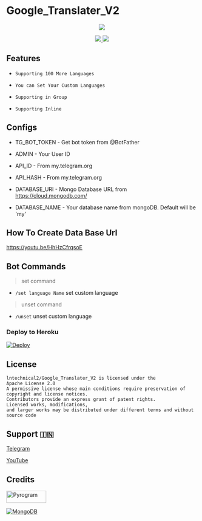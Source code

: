 # Google_Translater_V2

<p align="center">
  <a href="https://www.python.org">
    <img src="http://ForTheBadge.com/images/badges/made-with-python.svg">

  </a>
</p>
</p>

</p>
<p align="center">
  <a href="https://github.com/lntechnical2/Google_Translater_V2/stargazers">
    <img src="https://img.shields.io/github/stars/lntechnical2/Google_Translater_V2?style=social">

  </a>
  
  <a href="https://github.com/lntechnical2/Google_Translater_V2/fork">
    <img src="https://img.shields.io/github/forks/lntechnical2/Google_Translater_V2?label=Fork&style=social">

  </a>  
</p>

## Features

* ```Supporting 100 More Languages```

* ```You can Set Your Custom Languages```

* ```Supporting in Group```

* ```Supporting Inline```

## Configs 

* TG_BOT_TOKEN  - Get bot token from @BotFather

* ADMIN         - Your User ID

* API_ID        - From my.telegram.org 

* API_HASH      - From my.telegram.org 

* DATABASE_URI  - Mongo Database URL from https://cloud.mongodb.com/

* DATABASE_NAME  - Your database name from mongoDB. Default will be 'my'


## How To Create Data Base Url
 https://youtu.be/HhHzCfrqsoE

## Bot Commands
> set command
* `/set language Name` set custom language
> unset command
* `/unset` unset custom language

### Deploy to Heroku
[![Deploy](https://www.herokucdn.com/deploy/button.svg)](https://heroku.com/deploy?template=https://github.com/raviyasa/Google_Translater)

## License
````
lntechnical2/Google_Translater_V2 is licensed under the
Apache License 2.0
A permissive license whose main conditions require preservation of copyright and license notices.
Contributors provide an express grant of patent rights.
Licensed works, modifications, 
and larger works may be distributed under different terms and without source code 
````

## Support 🇮🇳
<a href="https://t.me/lntechnical">
   <p> Telegram </p>
  </a>
<a href="https://youtube.com/c/LNtechnical">
   <p> YouTube </p>
  </a>

## Credits

<p align="left">
  <a href="https://github.com/pyrogram/pyrogram">
    <img alt="Pyrogram" src ="https://i.imgur.com/BOgY9ai.png" width="104.75" height="32"/>
  </a>
</p>

<p align="left">
  <a href="https://docs.mongodb.com">
    <img alt="MongoDB" src ="https://img.shields.io/badge/MongoDB-%234ea94b.svg?&style=for-the-badge&logo=mongodb&logoColor=white"/>
  </a>
</p>
